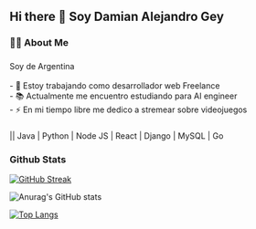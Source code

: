 

## Hi there 👋 Soy Damian Alejandro Gey
<h3 align="left">👩‍💻  About Me</h3>

###

<p align="left">Soy de Argentina <br><br>- 🔭 Estoy trabajando como desarrollador web Freelance <br>- 📚 Actualmente me encuentro estudiando para AI engineer <br>- ⚡ En mi tiempo libre me dedico a stremear sobre videojuegos</p>

###
|| Java | Python | Node JS | React | Django | MySQL | Go


###

### Github Stats

[![GitHub Streak](https://github-readme-streak-stats.herokuapp.com?user=DamianCode28&hide_border=FALSO&short_numbers=FALSO)](https://git.io/streak-stats)

![Anurag's GitHub stats](https://github-readme-stats.vercel.app/api?username=anuraghazra&show_icons=true&theme=radical)

[![Top Langs](https://github-readme-stats.vercel.app/api/top-langs/?username=anuraghazra&layout=donut)](https://github.com/anuraghazra/github-readme-stats)



